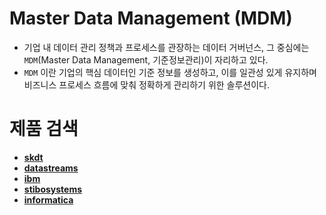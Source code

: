 Master Data Management (MDM)
=====

- 기업 내 데이터 관리 정책과 프로세스를 관장하는 데이터 거버넌스, 그 중심에는 `MDM`(Master Data Management, 기준정보관리)이 자리하고 있다. 
- `MDM` 이란 기업의 핵심 데이터인 기준 정보를 생성하고, 이를 일관성 있게 유지하며 비즈니스 프로세스 흐름에 맞춰 정확하게 관리하기 위한 솔루션이다.

# 제품 검색

- [**skdt**](https://skdt.co.kr/data-mastering/)
- [**datastreams**](http://www.datastreams.co.kr/kor/sub/prd/governance/masterdata.asp)
- [**ibm**](https://www.ibm.com/kr-ko/analytics/master-data-management)
- [**stibosystems**](https://www.stibosystems.com/ko/what-is-master-data-management)
- [**informatica**](https://www.informatica.com/kr/products/master-data-management.html)
